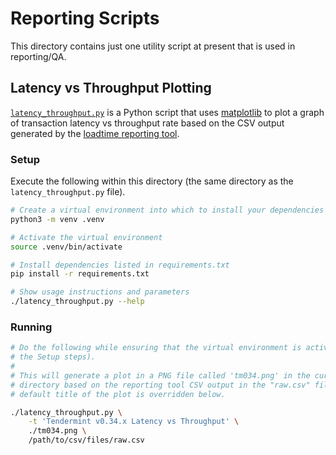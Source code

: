 # Reporting Scripts

This directory contains just one utility script at present that is used in
reporting/QA.

## Latency vs Throughput Plotting

[`latency_throughput.py`](./latency_throughput.py) is a Python script that uses
[matplotlib] to plot a graph of transaction latency vs throughput rate based on
the CSV output generated by the [loadtime reporting
tool](../../../test/loadtime/cmd/report/).

### Setup

Execute the following within this directory (the same directory as the
`latency_throughput.py` file).

```bash
# Create a virtual environment into which to install your dependencies
python3 -m venv .venv

# Activate the virtual environment
source .venv/bin/activate

# Install dependencies listed in requirements.txt
pip install -r requirements.txt

# Show usage instructions and parameters
./latency_throughput.py --help
```

### Running

```bash
# Do the following while ensuring that the virtual environment is activated (see
# the Setup steps).
#
# This will generate a plot in a PNG file called 'tm034.png' in the current
# directory based on the reporting tool CSV output in the "raw.csv" file. The
# default title of the plot is overridden below.

./latency_throughput.py \
    -t 'Tendermint v0.34.x Latency vs Throughput' \
    ./tm034.png \
    /path/to/csv/files/raw.csv
```

[matplotlib]: https://matplotlib.org/
